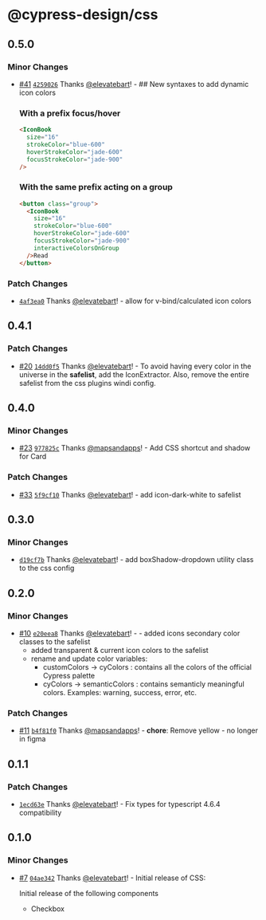 # @cypress-design/css

## 0.5.0

### Minor Changes

- [#41](https://github.com/cypress-io/cypress-design/pull/41) [`4259026`](https://github.com/cypress-io/cypress-design/commit/4259026314464260e89bcd88690c8a60ad2f0459) Thanks [@elevatebart](https://github.com/elevatebart)! - ## New syntaxes to add dynamic icon colors

  ### With a prefix focus/hover

  ```html
  <IconBook
    size="16"
    strokeColor="blue-600"
    hoverStrokeColor="jade-600"
    focusStrokeColor="jade-900"
  />
  ```

  ### With the same prefix acting on a group

  ```html
  <button class="group">
    <IconBook
      size="16"
      strokeColor="blue-600"
      hoverStrokeColor="jade-600"
      focusStrokeColor="jade-900"
      interactiveColorsOnGroup
    />Read
  </button>
  ```

### Patch Changes

- [`4af3ea0`](https://github.com/cypress-io/cypress-design/commit/4af3ea08b8e172d328c11b64764631e85ffe0c07) Thanks [@elevatebart](https://github.com/elevatebart)! - allow for v-bind/calculated icon colors

## 0.4.1

### Patch Changes

- [#20](https://github.com/cypress-io/cypress-design/pull/20) [`14dd0f5`](https://github.com/cypress-io/cypress-design/commit/14dd0f5b8e37882cbf7def1bcf0ce013241e39fb) Thanks [@elevatebart](https://github.com/elevatebart)! - To avoid having every color in the universe in the **safelist**, add the IconExtractor.
  Also, remove the entire safelist from the css plugins windi config.

## 0.4.0

### Minor Changes

- [#23](https://github.com/cypress-io/cypress-design/pull/23) [`977825c`](https://github.com/cypress-io/cypress-design/commit/977825c3bb9c2f10085cd8caa4315a625499b783) Thanks [@mapsandapps](https://github.com/mapsandapps)! - Add CSS shortcut and shadow for Card

### Patch Changes

- [#33](https://github.com/cypress-io/cypress-design/pull/33) [`5f9cf10`](https://github.com/cypress-io/cypress-design/commit/5f9cf10ff4709fcd7d322c2dc5dbc676473b433e) Thanks [@elevatebart](https://github.com/elevatebart)! - add icon-dark-white to safelist

## 0.3.0

### Minor Changes

- [`d19cf7b`](https://github.com/cypress-io/cypress-design/commit/d19cf7b882c35aef7b1ce2d3b7105ae727b1d2ab) Thanks [@elevatebart](https://github.com/elevatebart)! - add boxShadow-dropdown utility class to the css config

## 0.2.0

### Minor Changes

- [#10](https://github.com/cypress-io/cypress-design/pull/10) [`e20eea8`](https://github.com/cypress-io/cypress-design/commit/e20eea84375b7f4bd3a15a80fce3bdbfcb327981) Thanks [@elevatebart](https://github.com/elevatebart)! - - added icons secondary color classes to the safelist
  - added transparent & current icon colors to the safelist
  - rename and update color variables:
    - customColors -> cyColors : contains all the colors of the official Cypress palette
    - cyColors -> semanticColors : contains semanticly meaningful colors. Examples: warning, success, error, etc.

### Patch Changes

- [#11](https://github.com/cypress-io/cypress-design/pull/11) [`b4f81f0`](https://github.com/cypress-io/cypress-design/commit/b4f81f065ddb523731ed60f43e3d20b71090a783) Thanks [@mapsandapps](https://github.com/mapsandapps)! - **chore**: Remove yellow - no longer in figma

## 0.1.1

### Patch Changes

- [`1ecd63e`](https://github.com/cypress-io/cypress-design/commit/1ecd63e19bdb0b7cc00d7ddc25c632d98cad795b) Thanks [@elevatebart](https://github.com/elevatebart)! - Fix types for typescript 4.6.4 compatibility

## 0.1.0

### Minor Changes

- [#7](https://github.com/cypress-io/cypress-design/pull/7) [`04ae342`](https://github.com/cypress-io/cypress-design/commit/04ae342db01cf9db0eb6a3a99f8c0539d31ede04) Thanks [@elevatebart](https://github.com/elevatebart)! - Initial release of CSS:

  Initial release of the following components

  - Checkbox
